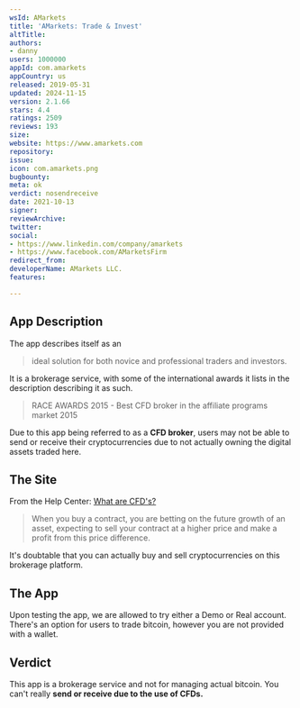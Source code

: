 ```yaml
---
wsId: AMarkets
title: 'AMarkets: Trade & Invest'
altTitle: 
authors:
- danny
users: 1000000
appId: com.amarkets
appCountry: us
released: 2019-05-31
updated: 2024-11-15
version: 2.1.66
stars: 4.4
ratings: 2509
reviews: 193
size: 
website: https://www.amarkets.com
repository: 
issue: 
icon: com.amarkets.png
bugbounty: 
meta: ok
verdict: nosendreceive
date: 2021-10-13
signer: 
reviewArchive: 
twitter: 
social:
- https://www.linkedin.com/company/amarkets
- https://www.facebook.com/AMarketsFirm
redirect_from: 
developerName: AMarkets LLC.
features: 

---
```


## App Description

The app describes itself as an

> ideal solution for both novice and professional traders and investors.

It is a brokerage service, with some of the international awards it lists in the description describing it as such.

> RACE AWARDS 2015 -  Best CFD broker in the affiliate programs market 2015

Due to this app being referred to as a **CFD broker**, users may not be able to send or receive their cryptocurrencies due to not actually owning the digital assets traded here.

## The Site
From the Help Center: [What are CFD's?](https://www.amarkets.com/research-education/faq/tutorial/cfd/what-are-cfds/)

> When you buy a contract, you are betting on the future growth of an asset, expecting to sell your contract at a higher price and make a profit from this price difference.

It's doubtable that you can actually buy and sell cryptocurrencies on this brokerage platform.

## The App

Upon testing the app, we are allowed to try either a Demo or Real account. There's an option for users to trade bitcoin, however you are not provided with a wallet.

## Verdict

This app is a brokerage service and not for managing actual bitcoin. You can't really **send or receive due to the use of CFDs.**
